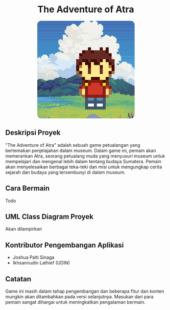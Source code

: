<h1 align="center">The Adventure of Atra</h1>
<p align="center">
  <img src="screenshots/banner.png" />
</p>

## Deskripsi Proyek

"The Adventure of Atra" adalah sebuah game petualangan yang bertemakan penjelajahan dalam museum. Dalam game ini, pemain akan memerankan Atra, seorang petualang muda yang menyusuri museum untuk mempelajari dan mengenal lebih dalam tentang budaya Sumatera. Pemain akan menyelesaikan berbagai teka-teki dan misi untuk mengungkap cerita sejarah dan budaya yang tersembunyi di dalam museum.

## Cara Bermain

Todo

## UML Class Diagram Proyek

Akan dilampirkan

## Kontributor Pengembangan Aplikasi

- Joshua Palti Sinaga
- Ikhsannudin Lathief (UDIN)

## Catatan

Game ini masih dalam tahap pengembangan dan beberapa fitur dan konten mungkin akan ditambahkan pada versi selanjutnya. Masukan dari para pemain sangat dihargai untuk meningkatkan pengalaman bermain.
